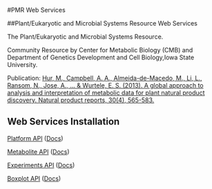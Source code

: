 #PMR Web Services

##Plant/Eukaryotic and Microbial Systems Resource Web Services

The Plant/Eukaryotic and Microbial Systems Resource.

Community Resource by Center for Metabolic Biology (CMB) and Department of Genetics Development and Cell Biology,Iowa State University.

Publication: [Hur, M., Campbell, A. A., Almeida-de-Macedo, M., Li, L., Ransom, N., Jose, A., ... & Wurtele, E. S. (2013). A global approach to analysis and interpretation of metabolic data for plant natural product discovery. Natural product reports, 30(4), 565-583.](http://pubs.rsc.org/en/Content/ArticleLanding/2013/NP/C3NP20111B#!divAbstract)

## Web Services Installation

[Platform API](services/platform_api/INSTALL.md) ([Docs](https://cdn.rawgit.com/Arabidopsis-Information-Portal/PMR_API/d7c882cd7337635dba872cbe3baa47762486c896/doc/api/platform/index.html))

[Metabolite API](services/metabolite_api/INSTALL.md) ([Docs](https://cdn.rawgit.com/Arabidopsis-Information-Portal/PMR_API/d7c882cd7337635dba872cbe3baa47762486c896/doc/api/metabolite/index.html))

[Experiments API](services/experiments_api/INSTALL.md) ([Docs](https://cdn.rawgit.com/Arabidopsis-Information-Portal/PMR_API/d7c882cd7337635dba872cbe3baa47762486c896/doc/api/experiments/index.html))

[Boxplot API](services/boxplot_api/INSTALL.md) ([Docs](https://cdn.rawgit.com/Arabidopsis-Information-Portal/PMR_API/d7c882cd7337635dba872cbe3baa47762486c896/doc/api/boxplot/index.html))
